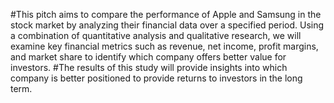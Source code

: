 #This pitch aims to compare the performance of Apple and Samsung in the stock market by analyzing their financial data over a specified period. Using a combination of quantitative analysis and qualitative research, we will examine key financial metrics such as revenue, net income, profit margins, and market share to identify which company offers better value for investors. 
#The results of this study will provide insights into which company is better positioned to provide returns to investors in the long term.
